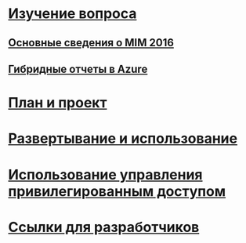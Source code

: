 # [Изучение вопроса](microsoft-identity-manager-2016.md)
## [Основные сведения о MIM 2016](microsoft-identity-manager-2016.md)
## [Гибридные отчеты в Azure](identity-manager-hybrid-reporting-azure.md)
# [План и проект](/microsoft-identity-manager/plan-design/microsoft-identity-manager-2016-supported-platforms)
# [Развертывание и использование](/microsoft-identity-manager/deploy-use/microsoft-identity-manager-deploy)
# [Использование управления привилегированным доступом](/microsoft-identity-manager/pam/privileged-identity-management-for-active-directory-domain-services)
# [Ссылки для разработчиков](/microsoft-identity-manager/reference/microsoft-identity-manager-2016-developer-reference)


<!--HONumber=Jun16_HO3-->



